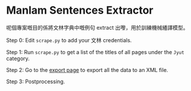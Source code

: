 # Manlam Sentences Extractor

呢個專案嘅目的係將文林字典中嘅例句 extract 出嚟，用於訓練機械繙譯模型。

Step 0: Edit `scrape.py` to add your 文林 credentials.

Step 1: Run `scrape.py` to get a list of the titles of all pages under the `Jyut` category.

Step 2: Go to the [export page](https://wenlin.co/wow/Special:Export) to export all the data to an XML file.

Step 3: Postprocessing.
